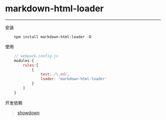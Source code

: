 # markdown-html-loader

------
安装
```
    npm install markdown-html-loader -D
```
使用 
```javascript
    // webpack.config.js
    modules:{
        rules:[
            {
                test: /\.md/,
                loader: 'markdown-html-loader'
            }
        ]
    }
```  
开发依赖
>[showdown](https://github.com/showdownjs/showdown)
